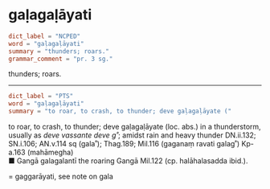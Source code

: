 # gaḷagaḷāyati

``` toml
dict_label = "NCPED"
word = "gaḷagaḷāyati"
summary = "thunders; roars."
grammar_comment = "pr. 3 sg."
```

thunders; roars.

--------------------

``` toml
dict_label = "PTS"
word = "gaḷagaḷāyati"
summary = "to roar, to crash, to thunder; deve gaḷagaḷāyate ("
```

to roar, to crash, to thunder; deve gaḷagaḷāyate (loc. abs.) in a thunderstorm, usually as *deve vassante deve g˚*; amidst rain and heavy thunder DN.ii.132; SN.i.106; AN.v.114 sq (gala˚); Thag.189; Mil.116 (gaganaṃ ravati galag˚) Kp\-a.163 (mahāmegha)  
■ Gangā galagalantī the roaring Gangā Mil.122 (cp. halāhalasadda ibid.).

= gaggarāyati, see note on gala

